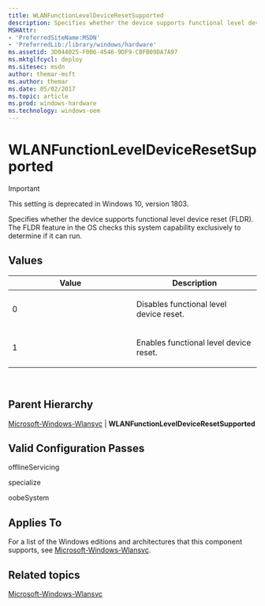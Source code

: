 ```yaml
---
title: WLANFunctionLevelDeviceResetSupported
description: Specifies whether the device supports functional level device reset (FLDR). The FLDR feature in the OS checks this system capability exclusively to determine if it can run.
MSHAttr:
- 'PreferredSiteName:MSDN'
- 'PreferredLib:/library/windows/hardware'
ms.assetid: 3D044025-F0B6-4546-9DF9-CBFB09DA7A97
ms.mktglfcycl: deploy
ms.sitesec: msdn
author: themar-msft
ms.author: themar
ms.date: 05/02/2017
ms.topic: article
ms.prod: windows-hardware
ms.technology: windows-oem
---
```


# WLANFunctionLevelDeviceResetSupported

> [!Important]
> This setting is deprecated in Windows 10, version 1803.


Specifies whether the device supports functional level device reset (FLDR). The FLDR feature in the OS checks this system capability exclusively to determine if it can run.

## Values


<table>
<colgroup>
<col width="50%" />
<col width="50%" />
</colgroup>
<thead>
<tr class="header">
<th>Value</th>
<th>Description</th>
</tr>
</thead>
<tbody>
<tr class="odd">
<td><p>0</p></td>
<td><p>Disables functional level device reset.</p></td>
</tr>
<tr class="even">
<td><p>1</p></td>
<td><p>Enables functional level device reset.</p></td>
</tr>
</tbody>
</table>

 

## Parent Hierarchy


[Microsoft-Windows-Wlansvc](microsoft-windows-wlansvc.md) | **WLANFunctionLevelDeviceResetSupported**

## Valid Configuration Passes


offlineServicing

specialize

oobeSystem

## Applies To


For a list of the Windows editions and architectures that this component supports, see [Microsoft-Windows-Wlansvc](microsoft-windows-wlansvc.md).

## Related topics


[Microsoft-Windows-Wlansvc](microsoft-windows-wlansvc.md)

 

 







